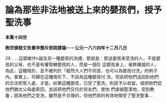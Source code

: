 # 論為那些非法地被送上來的嬰孩們，授予聖洗事


**本篤十四世**

**教宗頒發文告重申懲斥邪說謬論－－公元一八六四年十二月八日**





29﹒…這塈畯怑n論及另一種嬰孩的洗禮，那就是：那送嬰孩來受洗的人，不是嬰孩的父母，也不是有權管轄嬰孩的人，而是一個在
這嬰孩身上，毫無權威的人，為此，這種情形，並不被列於「縱然大人們不同意，也可以為嬰孩付洗」的例子內。事實上，司鐸在這種情形下，不該為這種嬰孩付
洗，但該把他們送回到他們的合法照管人處，才是。如果這種嬰孩，已受了聖洗，則該予以收留，或把他們從他們猶太父母處索回，並該把他們交托於信友們，使他
們虔誠聖潔地，受到教養；因為他們之受洗，雖然是不合理的，但他們真的有效地領受了聖洗聖事…

